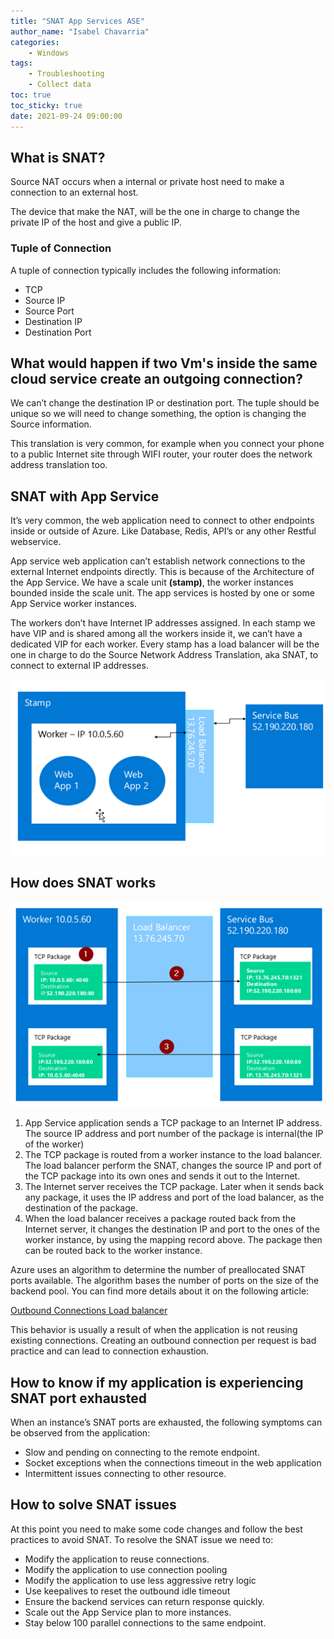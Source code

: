 ```yaml
---
title: "SNAT App Services ASE"
author_name: "Isabel Chavarria"
categories:
    - Windows
tags:
    - Troubleshooting
    - Collect data
toc: true
toc_sticky: true
date: 2021-09-24 09:00:00
---
```

<html>
<head>
  <!-- Google tag (gtag.js) -->
<script async src="https://www.googletagmanager.com/gtag/js?id=G-0DC5DVJXR5"></script>
<script>
  window.dataLayer = window.dataLayer || [];
  function gtag(){dataLayer.push(arguments);}
  gtag('js', new Date());

  gtag('config', 'G-0DC5DVJXR5');
</script>
</head>
</html>

## What is SNAT?

Source NAT occurs when a internal or private host need to make a connection to
an external host.  

The device that make the NAT, will be the one in charge to change the private
IP of the host and give a public IP.

### Tuple of Connection

A tuple of connection typically includes the following information:

- TCP
- Source IP
- Source Port
- Destination IP
- Destination Port

## What would happen if two Vm's inside the same cloud service create an outgoing connection?

We can’t change the destination IP or destination port. The tuple should be
unique so we will need to change something, the option is changing the Source
information.

This translation is very common, for example when you connect your phone to
a public Internet site through WIFI router, your router does the network address
translation too.

## SNAT with App Service

It’s very common, the  web application need to connect to other endpoints inside
or outside of Azure. Like Database, Redis, API’s or any other Restful webservice.

App service web application can’t establish network connections to the external
Internet endpoints directly.
This is because of the Architecture  of the App Service. We have a scale unit
**(stamp)**, the worker instances bounded inside the scale unit. The app services
is hosted by one or some App Service worker instances.

The workers don’t have Internet IP addresses assigned. In each stamp we have VIP
and is shared among all the workers inside it, we can’t have a dedicated VIP for
each worker. Every stamp has a load balancer will be the one in charge to do the
Source Network Address Translation, aka SNAT, to connect to external IP addresses.

![flow](/media/2021/SNAT/01.png)

## How does SNAT works

![flow](/media/2021/SNAT/02.png)

1. App Service application sends a TCP package to an Internet IP address.
The source IP address and port number of the package is internal(the IP of the worker)
2. The TCP package is routed from a worker instance to the load balancer.
The load balancer perform the SNAT, changes the source IP and port of the TCP
package into its own ones and sends it out to the Internet.
3. The Internet server receives the TCP package. Later when it sends back any package,
it uses the IP address and port of the load balancer, as the destination of the package.
4. When the load balancer receives a package routed back from the Internet server,
it changes the destination IP and port to the ones of the worker instance, by
using the mapping record above. The package then can be routed back to the worker
instance.

Azure uses an algorithm to determine the number of preallocated SNAT ports
available. The algorithm bases the number of ports on the size of the backend pool.
You can find more details about it on the following article:

[Outbound Connections Load balancer](https://docs.microsoft.com/en-us/azure/load-balancer/load-balancer-outbound-connections#preallocatedports)

This behavior is usually a result of when the application is not reusing existing
connections. Creating an outbound connection per request is bad practice and can
lead to connection exhaustion.

## How to know if my application is experiencing SNAT port exhausted

When an instance’s SNAT ports are exhausted, the following symptoms can be observed
from the application:

- Slow and pending on connecting to the remote endpoint.
- Socket exceptions when the connections timeout in the web application
- Intermittent issues connecting to other resource.

## How to solve SNAT issues

At this point you need to make some code changes and follow the best practices to
avoid SNAT. To resolve the SNAT issue we need to:

- Modify the application to reuse connections.
- Modify the application to use connection pooling
- Modify the application to use less aggressive retry logic
- Use keepalives to reset the outbound idle timeout
- Ensure the backend services can return response quickly.
- Scale out the App Service plan to more instances.
- Stay below 100 parallel connections to the same endpoint.
